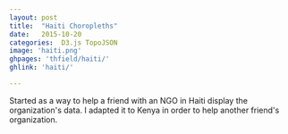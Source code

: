 ```yaml
---
layout: post
title:  "Haiti Choropleths"
date:   2015-10-20
categories:  D3.js TopoJSON
image: 'haiti.png'
ghpages: 'thfield/haiti/'
ghlink: 'haiti/'

---
```

Started as a way to help a friend with an NGO in Haiti display the organization's data.  I adapted it to Kenya in order to help another friend's organization.
